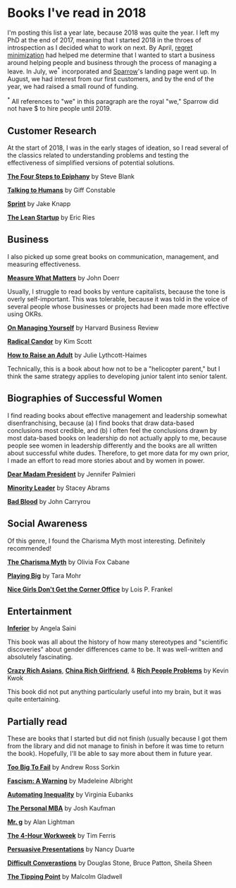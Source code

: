 # Books I've read in 2018

I'm posting this list a year late, because 2018 was quite the year. I left my PhD at the end of 2017, meaning that I started 2018 in the throes of introspection as I decided what to work on next. By April, [regret minimization](https://deborahhanus.com/blog/regret-minimization/) had helped me determine that I wanted to start a business around helping people and business through the process of managing a leave. In July, we<sup>*</sup> incorporated and [Sparrow](http://trysparrow.com/)'s landing page went up. In August, we had interest from our first customers, and by the end of the year, we had raised a small round of funding. 

<sup>*</sup> All references to "we" in this paragraph are the royal "we," Sparrow did not have $ to hire people until 2019.

## Customer Research 

At the start of 2018, I was in the early stages of ideation, so I read several of the classics related to understanding problems and testing the effectiveness of simplified versions of potential solutions. 

**[The Four Steps to Epiphany](https://amzn.to/2yDWRR5)** by Steve Blank 

**[Talking to Humans](https://amzn.to/2yzf6XM)** by Giff Constable

**[Sprint](https://amzn.to/2yD1UB8)** by Jake Knapp

**[The Lean Startup](https://www.amazon.com/Lean-Startup-Entrepreneurs-Continuous-Innovation/dp/0307887898)** by Eric Ries

## Business 

I also picked up some great books on communication, management, and measuring effectiveness. 

**[Measure What Matters](https://amzn.to/2MRODHY)** by John Doerr 

Usually, I struggle to read books by venture capitalists, because the tone is overly self-important. This was tolerable, because it was told in the voice of several people whose businesses or projects had been made more effective using OKRs.

**[On Managing Yourself](https://amzn.to/2tx4HGv)** by Harvard Business Review

**[Radical Candor](https://amzn.to/2tAbtev)** by Kim Scott

**[How to Raise an Adult](https://amzn.to/2vBe8FT)** by Julie Lythcott-Haimes

Technically, this is a book about how not to be a "helicopter parent," but I think the same strategy applies to developing junior talent into senior talent.

## Biographies of Successful Women

I find reading books about effective management and leadership somewhat disenfranchising, because (a) I find books that draw data-based conclusions most credible, and (b) I often feel the conclusions drawn by most data-based books on leadership do not actually apply to me, because people see women in leadership differently and the books are all written about successful white dudes. Therefore, to get more data for my own prior, I made an effort to read more stories about and by women in power. 

<a href="https://amzn.to/2yFPkBm">**Dear Madam President**</a> by Jennifer Palmieri

<a href="https://amzn.to/2yCIOet">**Minority Leader**</a> by Stacey Abrams

<a href="https://amzn.to/2u1MEcx">**Bad Blood**</a> by John Carryrou

## Social Awareness

Of this genre, I found the Charisma Myth most interesting. Definitely recommended!  

<a href="https://amzn.to/2tyBPgP">**The Charisma Myth**</a> by Olivia Fox Cabane

<a href="https://amzn.to/2tAn650">**Playing Big**</a> by Tara Mohr 

<a href="https://amzn.to/2MVHnuS">**Nice Girls Don't Get the Corner Office**</a> by Lois P. Frankel

## Entertainment 

<a href="https://amzn.to/2tym4qs">**Inferior**</a> by Angela Saini

This book was all about the history of how many stereotypes and "scientific discoveries" about gender differences came to be. It was well-written and absolutely fascinating. 

<a href="https://amzn.to/2MTUPzp">**Crazy Rich Asians**</a>, <a href="https://amzn.to/2u3yKqh">**China Rich Girlfriend**</a>, & <a href="https://amzn.to/2u0ha6E">**Rich People Problems**</a> by Kevin Kwok  

This book did not put anything particularly useful into my brain, but it was quite entertaining. 

## Partially read

These are books that I started but did not finish (usually because I got them from the library and did not manage to finish in before it was time to return the book). Hopefully, I'll be able to say more about them in future year. 

<a href="https://amzn.to/2NlBE1j">**Too Big To Fail**</a> by Andrew Ross Sorkin

<a href="https://amzn.to/2OCOrMU">**Fascism: A Warning**</a> by Madeleine Albright 

<a href="https://amzn.to/2tx1BCg">**Automating Inequality**</a> by Virginia Eubanks

<a href="https://amzn.to/2LkMl6w">**The Personal MBA**</a> by Josh Kaufman

<a href="https://amzn.to/2tBby1s">**Mr. g**</a> by Alan Lightman

<a href="https://amzn.to/2s8jCJE">**The 4-Hour Workweek**</a> by Tim Ferris

<a href="https://amzn.to/2yGbUd2">**Persuasive Presentations**</a> by Nancy Duarte

<a href="https://amzn.to/2twln0I">**Difficult Converastions**</a> by Douglas Stone, Bruce Patton, Sheila Sheen

<a href="https://amzn.to/2tDIeHU">**The Tipping Point**</a> by Malcolm Gladwell 
